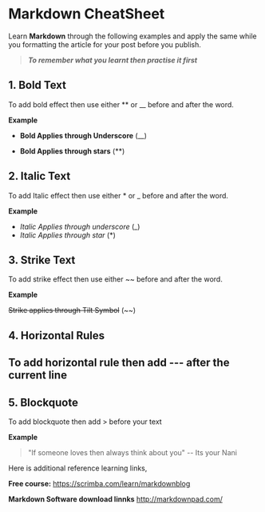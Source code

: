 # Markdown CheatSheet

Learn **Markdown** through the following examples and apply the same while you formatting the article for your post before you publish.

> _**To remember what you learnt then practise it first**_

## 1. Bold Text
To add bold effect then use either ** or __ before and after the word.

**Example**

- __Bold Applies through Underscore__ (__)

- **Bold Applies through stars** (**)

## 2. Italic Text
To add Italic effect then use either * or _ before and after the word.

**Example**
- _Italic Applies through underscore_ (_)
- *Italic Applies through star* (*)

## 3. Strike Text
To add strike effect then use either ~~ before and after the word.

**Example**

~~Strike applies through Tilt Symbol~~ (~~)

## 4. Horizontal Rules
To add horizontal rule then add --- after the current line
---

## 5. Blockquote
To add blockquote then add > before your text

**Example**

> "If someone loves then always think about you" -- Its your Nani

Here is additional reference learning links,

**Free course:** https://scrimba.com/learn/markdownblog

**Markdown Software download linnks**
http://markdownpad.com/

